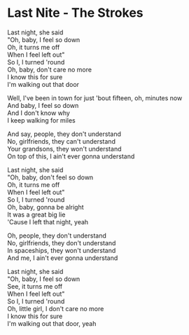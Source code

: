 # Last Nite - The Strokes

Last night, she said\
"Oh, baby, I feel so down\
Oh, it turns me off\
When I feel left out"\
So I, I turned 'round\
Oh, baby, don't care no more\
I know this for sure\
I'm walking out that door

Well, I've been in town for just 'bout fifteen, oh, minutes now\
And baby, I feel so down\
And I don't know why\
I keep walking for miles

And say, people, they don't understand\
No, girlfriends, they can't understand\
Your grandsons, they won't understand\
On top of this, I ain't ever gonna understand

Last night, she said\
"Oh, baby, don't feel so down\
Oh, it turns me off\
When I feel left out"\
So I, I turned 'round\
Oh, baby, gonna be alright\
It was a great big lie\
'Cause I left that night, yeah

Oh, people, they don't understand\
No, girlfriends, they don't understand\
In spaceships, they won't understand\
And me, I ain't ever gonna understand

Last night, she said\
"Oh, baby, I feel so down\
See, it turns me off\
When I feel left out"\
So I, I turned 'round\
Oh, little girl, I don't care no more\
I know this for sure\
I'm walking out that door, yeah
